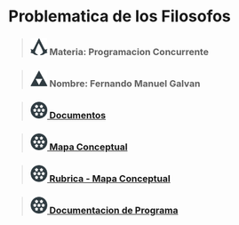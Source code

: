 # Problematica de los Filosofos

> ### <img src="https://github.com/FeR707/FeR707/blob/main/asset/assassins.svg" width="30" height="30"/> **Materia:** Programacion Concurrente

> ### <img src="https://github.com/FeR707/FeR707/blob/main/asset/trifuerza.svg" width="30" height="30"/> **Nombre:** Fernando Manuel Galvan 

> ### <a href="https://github.com/FeR707/problematica_filosofos/tree/main/Documentos" target="_blank"> <img src="https://github.com/FeR707/FeR707/blob/main/asset/esfera.svg" width="30" height="30"/>  Documentos </a> 

> ### <a href="https://github.com/FeR707/problematica_filosofos/blob/main/Documentos/Programacion%20Concurrente%20y%20Secuencial.pdf" target="_blank"> <img src="https://github.com/FeR707/FeR707/blob/main/asset/esfera.svg" width="30" height="30"/>  Mapa Conceptual </a> 

> ### <a href="https://github.com/FeR707/problematica_filosofos/blob/main/Documentos/Rubrica.jpg" target="_blank"> <img src="https://github.com/FeR707/FeR707/blob/main/asset/esfera.svg" width="30" height="30"/>  Rubrica - Mapa Conceptual </a> 

> ### <a href="https://github.com/FeR707/problematica_filosofos/blob/main/Documentos/Doc_Programa_Filosofos.pdf" target="_blank"> <img src="https://github.com/FeR707/FeR707/blob/main/asset/esfera.svg" width="30" height="30"/>  Documentacion de Programa </a> 
